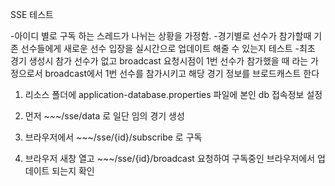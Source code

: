 SSE 테스트


-아이디 별로 구독 하는 스레드가 나뉘는 상황을 가정함. 
-경기별로 선수가 참가할때 기존 선수들에게 새로운 선수 입장을 실시간으로 업데이트 해줄 수 있는지 테스트
-최초 경기 생성시 참가 선수가 없고 broadcast 요청시점이 1번 선수가 참가했을 때 라는 가정으로서 broadcast에서 1번 선수를 참가시키고 해당 경기 정보를 브로드캐스트 한다

1. 리소스 폴더에 application-database.properties 파일에 본인 db 접속정보 설정

2. 먼저 ~~~/sse/data 로 일단 임의 경기 생성

3. 브라우저에서 ~~~/sse/{id}/subscribe 로 구독

4. 브라우저 새창 열고 ~~~/sse/{id}/broadcast 요청하여 구독중인 브라우저에서 업데이트 되는지 확인
 
